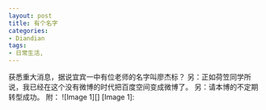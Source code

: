 ```yaml
---
layout: post
title: 有个名字
categories:
- Diandian
tags:
- 日常生活, 
---
```

获悉重大消息，据说宜宾一中有位老师的名字叫廖杰标？ 另：正如荷笠同学所说，我已经在这个没有微博的时代把百度空间变成微博了。 另：请本博的不定期转型成功。 附： !\[Image 1\]\[\] \[Image 1\]: